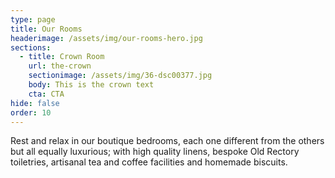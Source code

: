 ```yaml
---
type: page
title: Our Rooms
headerimage: /assets/img/our-rooms-hero.jpg
sections:
  - title: Crown Room
    url: the-crown
    sectionimage: /assets/img/36-dsc00377.jpg
    body: This is the crown text
    cta: CTA
hide: false
order: 10
---
```

Rest and relax in our boutique bedrooms, each one different from the others but all equally luxurious; with high quality linens, bespoke Old Rectory toiletries, artisanal tea and coffee facilities and homemade biscuits.


